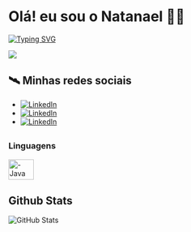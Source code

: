 # Olá! eu sou o Natanael 👋🏻
[![Typing SVG](https://readme-typing-svg.herokuapp.com/?color=fff&size=35&center=true&vCenter=true&width=1000&lines=Bem+vindo+ao+meu+perfil!+:%29)](https://git.io/typing-svg)

<a href="https://visitorbadge.io/status?path=https%3A%2F%2Fgithub.com%2Fdigitalinnovationone%2Fdio-lab-open-source%2Fblob%2Fmain%2Fcommunity%2FNatanCarFF.md"><img src="https://api.visitorbadge.io/api/visitors?path=https%3A%2F%2Fgithub.com%2Fdigitalinnovationone%2Fdio-lab-open-source%2Fblob%2Fmain%2Fcommunity%2FNatanCarFF.md&label=VISITANTES&countColor=%2337d67a&labelStyle=upper" /></a>

## 🛰 Minhas redes sociais
- [![LinkedIn](https://img.shields.io/badge/LinkedIn-000?style=for-the-badge&logo=linkedin&logoColor=0E76A8)](https://www.linkedin.com/in/🛡-natanael-carvalho-082380201/)
- [![LinkedIn](https://img.shields.io/badge/github-000?style=for-the-badge&logo=github&logoColor=0E76A8)](https://github.com/NatanCarFF)
- [![LinkedIn](https://img.shields.io/badge/instagram-000?style=for-the-badge&logo=instagram&logoColor=0E76A8)](https://instagram.com/NatanCarFF)

##
<div style="display: inline_block">
  <h3>Linguagens</h3>
  <img align="center" alt="-Java" height="40" width="50" src="https://cdn.jsdelivr.net/gh/devicons/devicon/icons/java/java-original.svg" />
</div>

## Github Stats

![GitHub Stats](https://github-readme-stats.vercel.app/api?username=NatanCarFF&theme=transparent&bg_color=000&border_color=30A3DC&show_icons=true&icon_color=30A3DC&title_color=E94D5F&text_color=FFF)

